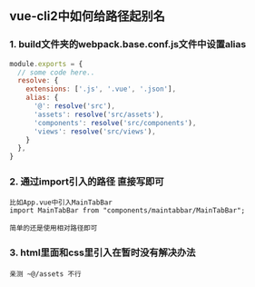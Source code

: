 ## vue-cli2中如何给路径起别名


### 1. build文件夹的webpack.base.conf.js文件中设置alias
```javascript
module.exports = {
  // some code here..
  resolve: {
    extensions: ['.js', '.vue', '.json'],
    alias: {
      '@': resolve('src'),
      'assets': resolve('src/assets'),
      'components': resolve('src/components'),
      'views': resolve('src/views'),
    }
  },
}
```


### 2. 通过import引入的路径 直接写即可
```
比如App.vue中引入MainTabBar
import MainTabBar from "components/maintabbar/MainTabBar";

简单的还是使用相对路径即可
```


### 3. html里面和css里引入在暂时没有解决办法
```
亲测 ~@/assets 不行
```
